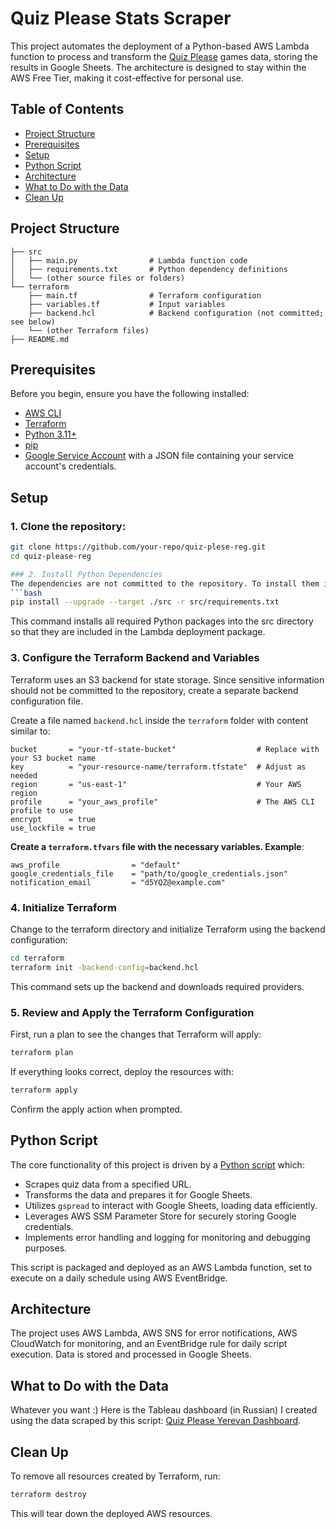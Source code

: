# Quiz Please Stats Scraper

This project automates the deployment of a Python-based AWS Lambda function to process and transform
the [Quiz Please](https://quizplease.ru/) games data, storing the results in Google Sheets. The architecture is designed
to stay within the AWS Free Tier, making it cost-effective for personal use.

## Table of Contents

- [Project Structure](#project-structure)
- [Prerequisites](#prerequisites)
- [Setup](#setup)
- [Python Script](#python-script)
- [Architecture](#architecture)
- [What to Do with the Data](#what-to-do-with-the-data)
- [Clean Up](#clean-up)

## Project Structure

```plaintext
├── src
│   ├── main.py                # Lambda function code
│   ├── requirements.txt       # Python dependency definitions
│   └── (other source files or folders)
└── terraform
    ├── main.tf                # Terraform configuration
    ├── variables.tf           # Input variables
    ├── backend.hcl            # Backend configuration (not committed; see below)
    └── (other Terraform files)
├── README.md
```

## Prerequisites

Before you begin, ensure you have the following installed:

- [AWS CLI](https://aws.amazon.com/cli/)
- [Terraform](https://www.terraform.io/)
- [Python 3.11+](https://www.python.org/)
- [pip](https://pip.pypa.io/en/stable/)
- [Google Service Account](https://cloud.google.com/iam/docs/service-accounts-create) with a JSON file containing your service account's credentials.

## Setup

### 1. Clone the repository:

   ```bash
   git clone https://github.com/your-repo/quiz-plese-reg.git
   cd quiz-please-reg

### 2. Install Python Dependencies
The dependencies are not committed to the repository. To install them into the src folder, run:
```bash
pip install --upgrade --target ./src -r src/requirements.txt
```
This command installs all required Python packages into the src directory so that they are included in the Lambda deployment package.

### 3. Configure the Terraform Backend and Variables
Terraform uses an S3 backend for state storage. Since sensitive information should not be committed to the repository, create a separate backend configuration file.

Create a file named `backend.hcl` inside the `terraform` folder with content similar to:

```hcl
bucket       = "your-tf-state-bucket"                  # Replace with your S3 bucket name
key          = "your-resource-name/terraform.tfstate"  # Adjust as needed
region       = "us-east-1"                             # Your AWS region
profile      = "your_aws_profile"                      # The AWS CLI profile to use
encrypt      = true
use_lockfile = true
```
**Create a `terraform.tfvars` file with the necessary variables. Example**:

```hcl
aws_profile                = "default"
google_credentials_file    = "path/to/google_credentials.json"
notification_email         = "d5YQZ@example.com"
```

### 4. Initialize Terraform
Change to the terraform directory and initialize Terraform using the backend configuration:
```bash
cd terraform
terraform init -backend-config=backend.hcl
```
This command sets up the backend and downloads required providers.

### 5. Review and Apply the Terraform Configuration
First, run a plan to see the changes that Terraform will apply:
```bash
terraform plan
```

If everything looks correct, deploy the resources with:
```bash
terraform apply
```
Confirm the apply action when prompted.

## Python Script

The core functionality of this project is driven by a [Python script](src/main.py) which:

- Scrapes quiz data from a specified URL.
- Transforms the data and prepares it for Google Sheets.
- Utilizes `gspread` to interact with Google Sheets, loading data efficiently.
- Leverages AWS SSM Parameter Store for securely storing Google credentials.
- Implements error handling and logging for monitoring and debugging purposes.

This script is packaged and deployed as an AWS Lambda function, set to execute on a daily schedule using AWS
EventBridge.

## Architecture

The project uses AWS Lambda, AWS SNS for error notifications, AWS CloudWatch for monitoring, and an EventBridge rule for
daily script execution. Data is stored and processed in Google Sheets.


## What to Do with the Data

Whatever you want :) Here is the Tableau dashboard (in Russian) I created using the data scraped by this
script: [Quiz Please Yerevan Dashboard](https://public.tableau.com/app/profile/dannyviz/viz/QuizPleaseYerevan/Teamstats).

## Clean Up
To remove all resources created by Terraform, run:
```bash
terraform destroy
```
This will tear down the deployed AWS resources.
